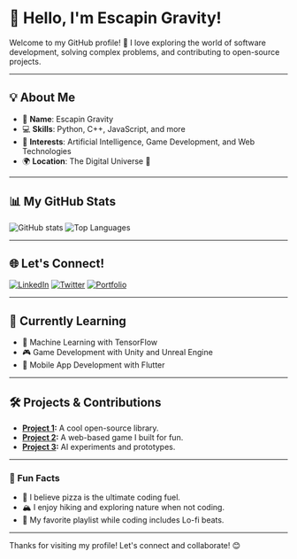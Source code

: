 # 👋 Hello, I'm Escapin Gravity!

Welcome to my GitHub profile! 🚀 I love exploring the world of software development, solving complex problems, and contributing to open-source projects.

---

## 💡 About Me
- 🌟 **Name**: Escapin Gravity
- 💻 **Skills**: Python, C++, JavaScript, and more
- 🎨 **Interests**: Artificial Intelligence, Game Development, and Web Technologies
- 🌍 **Location**: The Digital Universe 🌌

---

## 📊 My GitHub Stats

![GitHub stats](https://github-readme-stats.vercel.app/api?username=escapin-gravity&show_icons=true&theme=radical)
![Top Languages](https://github-readme-stats.vercel.app/api/top-langs/?username=escapin-gravity&layout=compact&theme=radical)

---

## 🌐 Let's Connect!
[![LinkedIn](https://img.shields.io/badge/-LinkedIn-blue?style=flat-square&logo=LinkedIn&logoColor=white)](https://www.linkedin.com/in/escapin-gravity/)
[![Twitter](https://img.shields.io/badge/-Twitter-1da1f2?style=flat-square&logo=Twitter&logoColor=white)](https://twitter.com/escapin_gravity)
[![Portfolio](https://img.shields.io/badge/-Portfolio-black?style=flat-square&logo=About.me&logoColor=white)](https://your-portfolio-link.com)

---

## 🌱 Currently Learning
- 🤖 Machine Learning with TensorFlow
- 🎮 Game Development with Unity and Unreal Engine
- 📱 Mobile App Development with Flutter

---

## 🛠️ Projects & Contributions
- **[Project 1](https://github.com/escapin-gravity/project1):** A cool open-source library.
- **[Project 2](https://github.com/escapin-gravity/project2):** A web-based game I built for fun.
- **[Project 3](https://github.com/escapin-gravity/project3):** AI experiments and prototypes.

---

### 🌟 Fun Facts
- 🍕 I believe pizza is the ultimate coding fuel.
- 🏔️ I enjoy hiking and exploring nature when not coding.
- 🎵 My favorite playlist while coding includes Lo-fi beats.

---

Thanks for visiting my profile! Let's connect and collaborate! 😊
